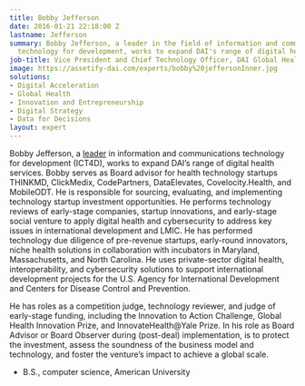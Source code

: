 ```yaml
---
title: Bobby Jefferson
date: 2016-01-21 22:18:00 Z
lastname: Jefferson
summary: Bobby Jefferson, a leader in the field of information and communications
  technology for development, works to expand DAI's range of digital health services.
job-title: Vice President and Chief Technology Officer, DAI Global Health
image: https://assetify-dai.com/experts/bobby%20jeffersonInner.jpg
solutions:
- Digital Acceleration
- Global Health
- Innovation and Entrepreneurship
- Digital Strategy
- Data for Decisions
layout: expert
---
```


Bobby Jefferson, a [leader](https://www.youtube.com/watch?v=jgPFVXSdtWQ) in information and communications technology for development (ICT4D), works to expand DAI’s range of digital health services. Bobby serves as Board advisor for health technology startups THINKMD, ClickMedix, CodePartners, DataElevates, Covelocity.Health, and MobileODT. He is responsible for sourcing, evaluating, and implementing technology startup investment opportunities. He performs technology reviews of early-stage companies, startup innovations, and early-stage social venture to apply digital health and cybersecurity to address key issues in international development and LMIC. He has performed technology due diligence of pre-revenue startups, early-round innovators, niche health solutions in collaboration with incubators in Maryland, Massachusetts, and North Carolina. He uses private-sector digital health, interoperability, and cybersecurity solutions to support international development projects for the U.S. Agency for International Development and Centers for Disease Control and Prevention.
 
He has roles as a competition judge, technology reviewer, and judge of early-stage funding, including the Innovation to Action Challenge, Global Health Innovation Prize, and InnovateHealth@Yale Prize. In his role as Board Advisor or Board Observer during (post-deal) implementation, is to protect the investment, assess the soundness of the business model and technology, and foster the venture’s impact to achieve a global scale.

* B.S., computer science, American University